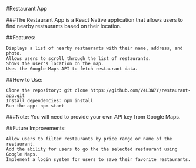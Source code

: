 #Restaurant App

###The Restaurant App is a React Native application that allows users to find nearby restaurants based on their location.

##Features:

    Displays a list of nearby restaurants with their name, address, and photo.
    Allows users to scroll through the list of restaurants.
    Shows the user's location on the map.
    Uses the Google Maps API to fetch restaurant data.

##How to Use:

    Clone the repository: git clone https://github.com/V4L3N7Y/restaurant-app.git
    Install dependencies: npm install
    Run the app: npm start

###Note: You will need to provide your own API key from Google Maps.


##Future Improvements:

    Allow users to filter restaurants by price range or name of the restaurant.
    Add the ability for users to go the the selected restaurant using Google Maps.
    Implement a login system for users to save their favorite restaurants.

